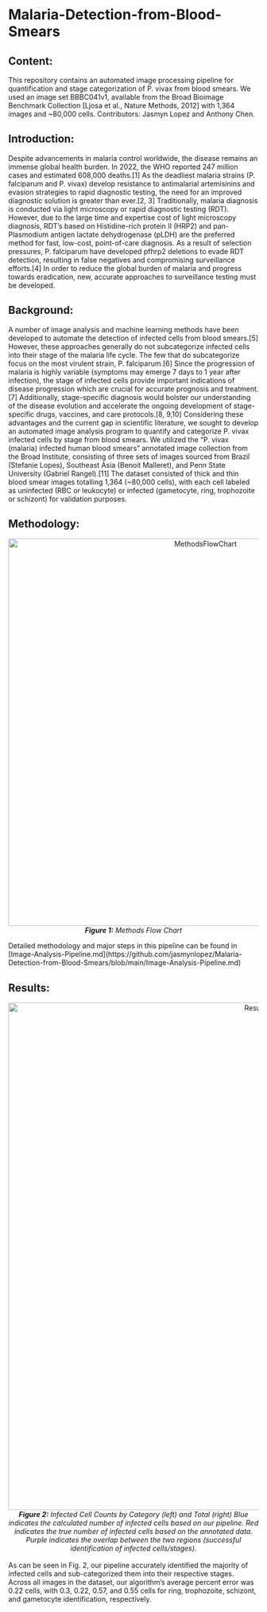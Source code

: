 # Malaria-Detection-from-Blood-Smears
## Content: 
This repository contains an automated image processing pipeline for quantification and stage categorization of P. vivax from blood smears. We used an image set BBBC041v1, available from the Broad Bioimage Benchmark Collection [Ljosa et al., Nature Methods, 2012] with 1,364 images and ~80,000 cells. Contributors: Jasmyn Lopez and Anthony Chen. 

## Introduction: 
Despite advancements in malaria control worldwide, the disease remains an immense global health burden. In 2022, the WHO reported 247 million cases and estimated 608,000 deaths.[1] As the deadliest malaria strains (P. falciparum and P. vivax) develop resistance to antimalarial artemisinins and evasion strategies to rapid diagnostic testing, the need for an improved diagnostic solution is greater than ever.[2, 3] Traditionally, malaria diagnosis is conducted via light microscopy or rapid diagnostic testing (RDT). However, due to the large time and expertise cost of light microscopy diagnosis, RDT’s based on Histidine-rich protein II (HRP2) and pan-Plasmodium antigen lactate dehydrogenase (pLDH) are the preferred method for fast, low-cost, point-of-care diagnosis. As a result of selection pressures, P. falciparum have developed pfhrp2 deletions to evade RDT detection, resulting in false negatives and compromising surveillance efforts.[4] In order to reduce the global burden of malaria and progress towards eradication, new, accurate approaches to surveillance testing must be developed.


## Background: 
A number of image analysis and machine learning methods have been developed to automate the detection of infected cells from blood smears.[5] However, these approaches generally do not subcategorize infected cells into their stage of the malaria life cycle. The few that do subcategorize focus on the most virulent strain, P. falciparum.[6] Since the progression of malaria is highly variable (symptoms may emerge 7 days to 1 year after infection), the stage of infected cells provide important indications of disease progression which are crucial for accurate prognosis and treatment.[7] Additionally, stage-specific diagnosis would bolster our understanding of the disease evolution and accelerate the ongoing development of stage-specific drugs, vaccines, and care protocols.[8, 9,10] Considering these advantages and the current gap in scientific literature, we sought to develop an automated image analysis program to quantify and categorize P. vivax infected cells by stage from blood smears. We utilized the “P. vivax (malaria) infected human blood smears” annotated image collection from the Broad Institute, consisting of three sets of images sourced from Brazil (Stefanie Lopes), Southeast Asia (Benoit Malleret), and Penn State University (Gabriel Rangel).[11] The dataset consisted of thick and thin blood smear images totalling 1,364 (~80,000 cells), with each cell labeled as uninfected (RBC or leukocyte) or infected (gametocyte, ring, trophozoite or schizont) for validation purposes.

## Methodology: 
<div align="center">
    <img width="778" alt="MethodsFlowChart" src="https://github.com/jasmynlopez/Malaria-Detection-from-Blood-Smears/assets/141966948/037bdbcb-6073-4356-85f9-712bb62ca7c0">
</div>
<div align="center">
    <em><strong>Figure 1:</strong> Methods Flow Chart</em>
</div>
<p>
 Detailed methodology and major steps in this pipeline can be found in [Image-Analysis-Pipeline.md](https://github.com/jasmynlopez/Malaria-Detection-from-Blood-Smears/blob/main/Image-Analysis-Pipeline.md)
</p>


## Results: 
<div align="center">
	<img width="1019" alt="Results Plots" src="https://github.com/jasmynlopez/Malaria-Detection-from-Blood-Smears/assets/141966948/eeef2855-7fce-4ded-b040-223b297abc94">
</div>

<div align="center">
    <em><strong>Figure 2:</strong>  Infected Cell Counts by Category (left) and Total (right) 
	    Blue indicates the calculated number of infected cells based on our pipeline. Red indicates the true number of infected cells based on the annotated data. Purple indicates the overlap between the two regions (successful identification of infected cells/stages).</em>
</div>
<br />
As can be seen in Fig. 2, our pipeline accurately identified the majority of infected cells and sub-categorized them into their respective stages. Across all images in the dataset, our algorithm’s average percent error was 0.22 cells, with 0.3, 0.22, 0.57, and 0.55 cells for ring, trophozoite, schizont, and gametocyte identification, respectively. 


